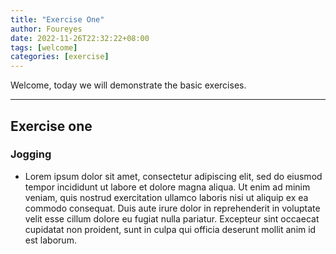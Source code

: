 ```yaml
---
title: "Exercise One"
author: Foureyes
date: 2022-11-26T22:32:22+08:00
tags: [welcome]
categories: [exercise]
---
```


Welcome, today we will demonstrate the basic exercises.

---

## Exercise one
### Jogging
- Lorem ipsum dolor sit amet, consectetur adipiscing elit,
    sed do eiusmod tempor incididunt ut labore et dolore magna
    aliqua. Ut enim ad minim veniam, quis nostrud exercitation
    ullamco laboris nisi ut aliquip ex ea commodo consequat.
    Duis aute irure dolor in reprehenderit in voluptate velit
    esse cillum dolore eu fugiat nulla pariatur. Excepteur sint 
    occaecat cupidatat non proident, sunt in culpa qui
    officia deserunt mollit anim id est laborum.
